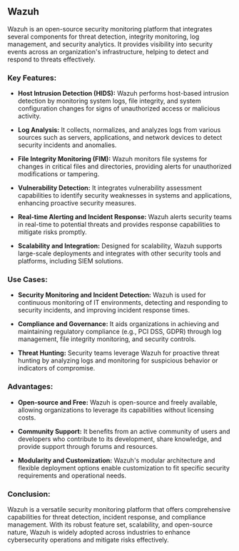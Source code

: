 ## Wazuh

Wazuh is an open-source security monitoring platform that integrates several components for threat detection, integrity monitoring, log management, and security analytics. It provides visibility into security events across an organization's infrastructure, helping to detect and respond to threats effectively.

### Key Features:

- **Host Intrusion Detection (HIDS):** Wazuh performs host-based intrusion detection by monitoring system logs, file integrity, and system configuration changes for signs of unauthorized access or malicious activity.

- **Log Analysis:** It collects, normalizes, and analyzes logs from various sources such as servers, applications, and network devices to detect security incidents and anomalies.

- **File Integrity Monitoring (FIM):** Wazuh monitors file systems for changes in critical files and directories, providing alerts for unauthorized modifications or tampering.

- **Vulnerability Detection:** It integrates vulnerability assessment capabilities to identify security weaknesses in systems and applications, enhancing proactive security measures.

- **Real-time Alerting and Incident Response:** Wazuh alerts security teams in real-time to potential threats and provides response capabilities to mitigate risks promptly.

- **Scalability and Integration:** Designed for scalability, Wazuh supports large-scale deployments and integrates with other security tools and platforms, including SIEM solutions.

### Use Cases:

- **Security Monitoring and Incident Detection:** Wazuh is used for continuous monitoring of IT environments, detecting and responding to security incidents, and improving incident response times.

- **Compliance and Governance:** It aids organizations in achieving and maintaining regulatory compliance (e.g., PCI DSS, GDPR) through log management, file integrity monitoring, and security controls.

- **Threat Hunting:** Security teams leverage Wazuh for proactive threat hunting by analyzing logs and monitoring for suspicious behavior or indicators of compromise.

### Advantages:

- **Open-source and Free:** Wazuh is open-source and freely available, allowing organizations to leverage its capabilities without licensing costs.

- **Community Support:** It benefits from an active community of users and developers who contribute to its development, share knowledge, and provide support through forums and resources.

- **Modularity and Customization:** Wazuh's modular architecture and flexible deployment options enable customization to fit specific security requirements and operational needs.

### Conclusion:

Wazuh is a versatile security monitoring platform that offers comprehensive capabilities for threat detection, incident response, and compliance management. With its robust feature set, scalability, and open-source nature, Wazuh is widely adopted across industries to enhance cybersecurity operations and mitigate risks effectively.
